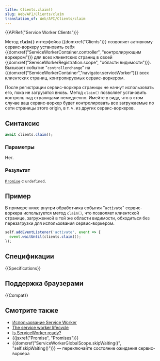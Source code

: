 ```yaml
---
title: Clients.claim()
slug: Web/API/Clients/claim
translation_of: Web/API/Clients/claim
---
```


{{APIRef("Service Worker Clients")}}

Метод **`claim()`** интерфейса {{domxref("Clients")}} позволяет активному сервис-воркеру установить себя {{domxref("ServiceWorkerContainer.controller", "контролирующим воркером")}} для всех клиентских страниц в своей {{domxref("ServiceWorkerRegistration.scope", "области видимости")}}. Вызывает событие "`controllerchange`" на {{domxref("ServiceWorkerContainer","navigator.serviceWorker")}} всех клиентских страниц, контролируемых сервис-воркером.

После регистрации сервис-воркера страницы не начнут использовать его, пока не загрузятся вновь. Метод `claim()` позволяет установить контроль над страницами немедленно. Имейте в виду, что в этом случае ваш сервис-воркер будет контролировать все загружаемые по сети страницы этого origin, в т. ч. из других сервис-воркеров.

## Синтаксис

```js
await clients.claim();
```

### Параметры

Нет.

### Результат

[`Promise`](/en-US/docs/Web/JavaScript/Reference/Global_Objects/Promise) с `undefined`.

## Пример

В примере ниже внутри обработчика события "`activate`" сервис-воркера используется метод `claim()`, что позволяет клиентской странице, загруженной в той же области видимости, обходиться без перезагрузки для использования сервис-воркером.

```js
self.addEventListener('activate', event => {
  event.waitUntil(clients.claim());
});
```

## Спецификации

{{Specifications}}

## Поддержка браузерами

{{Compat}}

## Смотрите также

- [Использование Service Worker](/ru/docs/Web/API/Service_Worker_API/Using_Service_Workers)
- [The service worker lifecycle](https://developers.google.com/web/fundamentals/instant-and-offline/service-worker/lifecycle)
- [Is ServiceWorker ready?](https://jakearchibald.github.io/isserviceworkerready/)
- {{jsxref("Promise", "Promises")}}
- {{domxref("ServiceWorkerGlobalScope.skipWaiting()", "self.skipWaiting()")}} — переключайте состояние ожидания сервис-воркера
